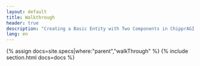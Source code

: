 ```yaml
---
layout: default
title: Walkthrough
header: true
description: "Creating a Basic Entity with Two Components in ChipprAGI: A Walkthrough"
lang: en
---
```


{% assign docs=site.specs|where:"parent","walkThrough" %}
{% include section.html docs=docs %}